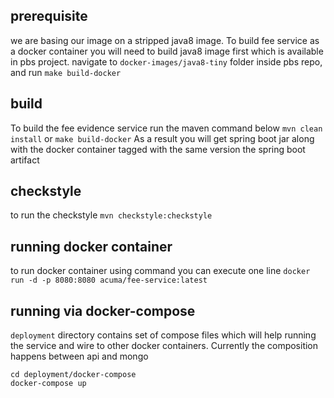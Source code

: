 ## prerequisite
we are basing our image on a stripped java8 image. To build fee service as a docker container you will need to build java8 image first which is available in pbs project. 
navigate to `docker-images/java8-tiny` folder inside pbs repo, and run
```make build-docker```

## build
To build the fee evidence service run the maven command below
```mvn clean install```  or ```make build-docker```
As a result you will get spring boot jar along with the docker container tagged with the same version the spring boot artifact

## checkstyle
to run the checkstyle 
```mvn checkstyle:checkstyle```

## running docker container
to run docker container using command you can execute one line
```docker run -d -p 8080:8080 acuma/fee-service:latest```

## running via docker-compose
`deployment` directory contains set of compose files which will help running the service and wire to other docker containers. 
Currently the composition happens between api and mongo
 ```
 cd deployment/docker-compose
 docker-compose up 
 ```